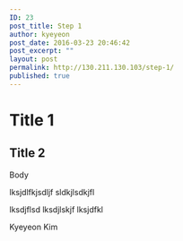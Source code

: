 ```yaml
---
ID: 23
post_title: Step 1
author: kyeyeon
post_date: 2016-03-23 20:46:42
post_excerpt: ""
layout: post
permalink: http://130.211.130.103/step-1/
published: true
---
```

# Title 1

## Title 2 
Body

lksjdlfkjsdljf
sldkjlsdkjfl

lksdjflsd
lksdjlskjf
lksjdfkl


Kyeyeon Kim
